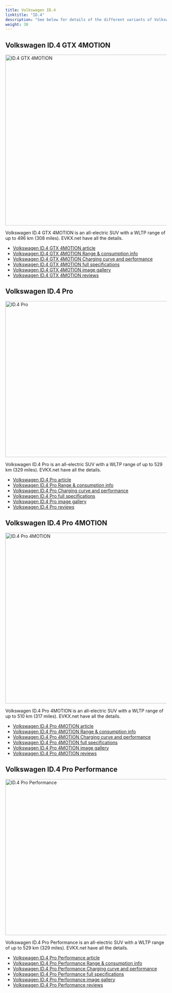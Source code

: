 ```yaml
---
title: Volkswagen ID.4
linktitle: "ID.4"
description: "See below for details of the different variants of Volkswagen ID.4"
weight: 30
---
```

## Volkswagen ID.4 GTX 4MOTION

<a href="/models/volkswagen/id.4/id.4_gtx_4motion/"><img src="https://media.evkx.net/multimedia/models/volkswagen/id.4/id.4_gtx_4motion/main_1_st.jpg" width="800" height="533" alt="ID.4 GTX 4MOTION" ></a>

Volkswagen ID.4 GTX 4MOTION is an all-electric SUV with a WLTP range of up to 496 km (308 miles). EVKX.net have all the details. 

- [Volkswagen ID.4 GTX 4MOTION article](/models/volkswagen/id.4/id.4_gtx_4motion/)
- [Volkswagen ID.4 GTX 4MOTION Range & consumption info](/models/volkswagen/id.4/id.4_gtx_4motion/rangeandconsumption)
- [Volkswagen ID.4 GTX 4MOTION Charging curve and performance](/models/volkswagen/id.4/id.4_gtx_4motion/chargingcurve)
- [Volkswagen ID.4 GTX 4MOTION full specifications](/models/volkswagen/id.4/id.4_gtx_4motion/specifications)
- [Volkswagen ID.4 GTX 4MOTION image gallery](/models/volkswagen/id.4/id.4_gtx_4motion/gallery)
- [Volkswagen ID.4 GTX 4MOTION reviews](/models/volkswagen/id.4/id.4_gtx_4motion/reviews)

## Volkswagen ID.4 Pro

<a href="/models/volkswagen/id.4/id.4_pro/"><img src="https://media.evkx.net/multimedia/models/volkswagen/id.4/id.4_pro/main_1_st.jpg" width="800" height="487" alt="ID.4 Pro" ></a>

Volkswagen ID.4 Pro is an all-electric SUV with a WLTP range of up to 529 km (329 miles). EVKX.net have all the details. 

- [Volkswagen ID.4 Pro article](/models/volkswagen/id.4/id.4_pro/)
- [Volkswagen ID.4 Pro Range & consumption info](/models/volkswagen/id.4/id.4_pro/rangeandconsumption)
- [Volkswagen ID.4 Pro Charging curve and performance](/models/volkswagen/id.4/id.4_pro/chargingcurve)
- [Volkswagen ID.4 Pro full specifications](/models/volkswagen/id.4/id.4_pro/specifications)
- [Volkswagen ID.4 Pro image gallery](/models/volkswagen/id.4/id.4_pro/gallery)
- [Volkswagen ID.4 Pro reviews](/models/volkswagen/id.4/id.4_pro/reviews)

## Volkswagen ID.4 Pro 4MOTION

<a href="/models/volkswagen/id.4/id.4_pro_4motion/"><img src="https://media.evkx.net/multimedia/models/volkswagen/id.4/id.4_pro_4motion/main_1_st.jpg" width="800" height="533" alt="ID.4 Pro 4MOTION" ></a>

Volkswagen ID.4 Pro 4MOTION is an all-electric SUV with a WLTP range of up to 510 km (317 miles). EVKX.net have all the details. 

- [Volkswagen ID.4 Pro 4MOTION article](/models/volkswagen/id.4/id.4_pro_4motion/)
- [Volkswagen ID.4 Pro 4MOTION Range & consumption info](/models/volkswagen/id.4/id.4_pro_4motion/rangeandconsumption)
- [Volkswagen ID.4 Pro 4MOTION Charging curve and performance](/models/volkswagen/id.4/id.4_pro_4motion/chargingcurve)
- [Volkswagen ID.4 Pro 4MOTION full specifications](/models/volkswagen/id.4/id.4_pro_4motion/specifications)
- [Volkswagen ID.4 Pro 4MOTION image gallery](/models/volkswagen/id.4/id.4_pro_4motion/gallery)
- [Volkswagen ID.4 Pro 4MOTION reviews](/models/volkswagen/id.4/id.4_pro_4motion/reviews)

## Volkswagen ID.4 Pro Performance

<a href="/models/volkswagen/id.4/id.4_pro_performance/"><img src="https://media.evkx.net/multimedia/models/volkswagen/id.4/id.4_pro_performance/main_1_st.jpg" width="800" height="487" alt="ID.4 Pro Performance" ></a>

Volkswagen ID.4 Pro Performance is an all-electric SUV with a WLTP range of up to 529 km (329 miles). EVKX.net have all the details. 

- [Volkswagen ID.4 Pro Performance article](/models/volkswagen/id.4/id.4_pro_performance/)
- [Volkswagen ID.4 Pro Performance Range & consumption info](/models/volkswagen/id.4/id.4_pro_performance/rangeandconsumption)
- [Volkswagen ID.4 Pro Performance Charging curve and performance](/models/volkswagen/id.4/id.4_pro_performance/chargingcurve)
- [Volkswagen ID.4 Pro Performance full specifications](/models/volkswagen/id.4/id.4_pro_performance/specifications)
- [Volkswagen ID.4 Pro Performance image gallery](/models/volkswagen/id.4/id.4_pro_performance/gallery)
- [Volkswagen ID.4 Pro Performance reviews](/models/volkswagen/id.4/id.4_pro_performance/reviews)

